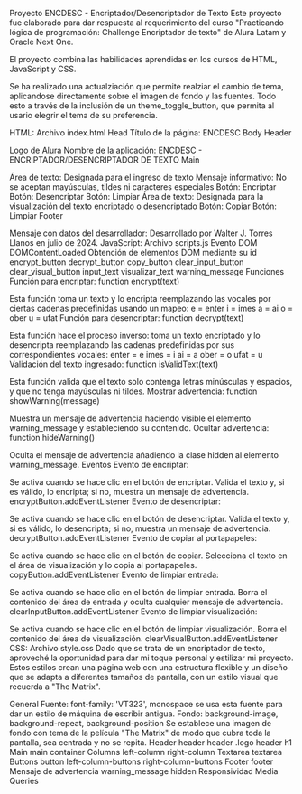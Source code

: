 Proyecto ENCDESC - Encriptador/Desencriptador de Texto
Este proyecto fue elaborado para dar respuesta al requerimiento del curso "Practicando lógica de programación: Challenge Encriptador de texto" de Alura Latam y Oracle Next One.

El proyecto combina las habilidades aprendidas en los cursos de HTML, JavaScript y CSS.

Se ha realizado una actualziación que permite realziar el cambio de tema, aplicandose directamente sobre el imagen de fondo y las fuentes. Todo esto a través de la inclusión de un theme_toggle_button, que permita al usario elegrir el tema de su preferencia.

HTML: Archivo index.html
Head
Título de la página: ENCDESC
Body
Header

Logo de Alura
Nombre de la aplicación: ENCDESC - ENCRIPTADOR/DESENCRIPTADOR DE TEXTO
Main

Área de texto: Designada para el ingreso de texto
Mensaje informativo: No se aceptan mayúsculas, tildes ni caracteres especiales
Botón: Encriptar
Botón: Desencriptar
Botón: Limpiar
Área de texto: Designada para la visualización del texto encriptado o desencriptado
Botón: Copiar
Botón: Limpiar
Footer

Mensaje con datos del desarrollador: Desarrollado por Walter J. Torres Llanos en julio de 2024.
JavaScript: Archivo scripts.js
Evento DOM
DOMContentLoaded
Obtención de elementos DOM mediante su id
encrypt_button
decrypt_button
copy_button
clear_input_button
clear_visual_button
input_text
visualizar_text
warning_message
Funciones
Función para encriptar: function encrypt(text)

Esta función toma un texto y lo encripta reemplazando las vocales por ciertas cadenas predefinidas usando un mapeo:
e = enter
i = imes
a = ai
o = ober
u = ufat
Función para desencriptar: function decrypt(text)

Esta función hace el proceso inverso: toma un texto encriptado y lo desencripta reemplazando las cadenas predefinidas por sus correspondientes vocales:
enter = e
imes = i
ai = a
ober = o
ufat = u
Validación del texto ingresado: function isValidText(text)

Esta función valida que el texto solo contenga letras minúsculas y espacios, y que no tenga mayúsculas ni tildes.
Mostrar advertencia: function showWarning(message)

Muestra un mensaje de advertencia haciendo visible el elemento warning_message y estableciendo su contenido.
Ocultar advertencia: function hideWarning()

Oculta el mensaje de advertencia añadiendo la clase hidden al elemento warning_message.
Eventos
Evento de encriptar:

Se activa cuando se hace clic en el botón de encriptar. Valida el texto y, si es válido, lo encripta; si no, muestra un mensaje de advertencia.
encryptButton.addEventListener
Evento de desencriptar:

Se activa cuando se hace clic en el botón de desencriptar. Valida el texto y, si es válido, lo desencripta; si no, muestra un mensaje de advertencia.
decryptButton.addEventListener
Evento de copiar al portapapeles:

Se activa cuando se hace clic en el botón de copiar. Selecciona el texto en el área de visualización y lo copia al portapapeles.
copyButton.addEventListener
Evento de limpiar entrada:

Se activa cuando se hace clic en el botón de limpiar entrada. Borra el contenido del área de entrada y oculta cualquier mensaje de advertencia.
clearInputButton.addEventListener
Evento de limpiar visualización:

Se activa cuando se hace clic en el botón de limpiar visualización. Borra el contenido del área de visualización.
clearVisualButton.addEventListener
CSS: Archivo style.css
Dado que se trata de un encriptador de texto, aproveché la oportunidad para dar mi toque personal y estilizar mi proyecto. Estos estilos crean una página web con una estructura flexible y un diseño que se adapta a diferentes tamaños de pantalla, con un estilo visual que recuerda a "The Matrix".

General
Fuente: font-family: 'VT323', monospace se usa esta fuente para dar un estilo de máquina de escribir antigua.
Fondo: background-image, background-repeat, background-position
Se establece una imagen de fondo con tema de la película "The Matrix" de modo que cubra toda la pantalla, sea centrada y no se repita.
Header
header
header .logo
header h1
Main
main
container
Columns
left-column
right-column
Textarea
textarea
Buttons
button
left-column-buttons
right-column-buttons
Footer
footer
Mensaje de advertencia
warning_message
hidden
Responsividad
Media Queries
